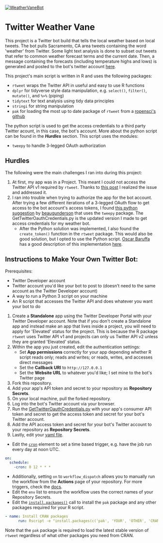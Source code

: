 [![WeatherVaneBot](https://github.com/ColinJoMurphy/TwitterWeatherVane/actions/workflows/WeatherVaneBot.yml/badge.svg)](https://github.com/ColinJoMurphy/TwitterWeatherVane/actions/workflows/WeatherVaneBot.yml)

# Twitter Weather Vane

This project is a Twitter bot build that tells the local weather based on local tweets. The bot pulls Sacramento, CA area tweets containing the word 'weather' from
Twitter. Some light text analysis is done to subset out tweets that refer to common weather forecast terms and the current date. Then, a message containing the
forecasts (including temperature highs and lows) is generated and posted to the bot's twitter account [here](https://twitter.com/tweet_vane). 

This project's main script is written in R and uses the following packages:
- `rtweet` wraps the Twitter API in useful and easy to use R functions
- `dplyr` for tidyverse style data manipulation, e.g. `select()`, `filter()`, `mutate()`, and `%>%` (piping)
- `tidytext` for text analysis using tidy data principles
- `stringi` for string manipulation
- `pak` for loading the most up to date package of `rtweet` from a [ropensci's github](https://github.com/ropensci/rtweet)
  
The python script is used to get the access credentials to a third party Twitter acount, in this case, the bot's account. More about the python script can be found in
the ***Hurdles*** section. This script uses the modules:
- `tweepy` to handle 3-legged OAuth authorization


## Hurdles
The following were the main challenges I ran into during this project:

1. At first, my app was in a Project. This meant I could not access the Twitter API v1 required by `rtweet`. Thanks to [this post](https://www.rostrum.blog/2020/09/21/londonmapbot/) I realized the issue and addressed it.
2. I ran into trouble when trying to authorize the app for the bot account. After trying a few different iterations of a 3-legged OAuth flow to get access to the bot 
account's access tokens, I found [this python suggestion](https://gist.github.com/moonmilk/035917e668872013c1bd?permalink_comment_id=1333900#gistcomment-1333900) by 
[beaugunderson](https://gist.github.com/beaugunderson) that uses the `tweepy` package. The GetTwitterOauthCredentials.py is the updated version I made to get access credentials for my weather bot. 
   - After the Python solution was implemented, I also found the `create_token()` function in the `rtweet` package. This would also be good solution, but I opted to use the Python script. [Oscar Baruffa](https://oscarbaruffa.com/) has a good description of this implementation [here](https://oscarbaruffa.com/twitterbot/).
 
## Instructions to Make Your Own Twitter Bot:
Prerequisites:
- Twitter Developer account
- Twitter account you'd like your bot to post to (doesn't need to the same account as the Twitter Developer account)
- A way to run a Python 3 script on your machine
- An R script that accesses the Twitter API and does whatever you want your bot to do

1. Create a **Standalone** app using the Twitter Developer Portal with your Twitter Developer account. Note that if you don't create a Standalone app and instead make an app that lives inside a project, you will need to apply for 'Elevated' status for the project. This is because the R package `rtweet` uses Twitter API v1 and projects can only us Twitter API v2 unless they are granted 'Elevated' status.
2. Within the app you just created, edit the authentication settings:
   - Set **App permissions** correctly for your app depending whether R script reads only; reads and writes; or reads, writes, and accesses direct messages
   - Set the **Callback URI** to `http://127.0.0.1`
   - Set the **Website URL** to whatever you'd like; I set mine to the bot's Twitter page 
3. Fork this repository.
4. Add your app's API token and secret to your repository as **Repository Secrets**.
5. On your local machine, pull the forked repository.
6. Log into the bot's Twitter account via your browser.
7. Run the [GetTwitterOauthCredentials.py](https://github.com/ColinJoMurphy/TwitterWeatherVane/blob/e7dab57e71c0dcb7a4bf34607d23b7024d7179f3/GetTwitterOauthCredentials.py) with your app's consumer API token and secret to get the access token and secret for your bot's Twitter account.
8. Add the API access token and secret for your bot's Twitter account to your repository as **Repository Secrets**. 
9. Lastly, edit your [yaml file](https://github.com/ColinJoMurphy/TwitterWeatherVane/blob/main/.github/workflows/WeatherVaneBot.yml).
  - Edit the [`cron`](https://github.com/ColinJoMurphy/TwitterWeatherVane/blob/37871609a1b129f213a1b99b6e24ca96bd0b39aa/.github/workflows/WeatherVaneBot.yml#L4-L6) element to set a time based trigger, e.g. have the job run every day at noon UTC.
  ```yaml
  on:
    schedule:
      -cron: 0 12 * * *
  ```
 
   - Additionally, setting `on` to `workflow_dispatch` allows you to manually run the workflow from the **Actions** page of your repository. For more triggers, check the [docs](https://docs.github.com/en/actions/using-workflows/triggering-a-workflow).
   - Edit the `env` list to ensure the workflow uses the correct names of your Repository Secrets.
   - Edit the [`install.packages()`](https://github.com/ColinJoMurphy/TwitterWeatherVane/blob/55d4f117ed46cb41aba948c4f68a4f50cd299e95/.github/workflows/WeatherVaneBot.yml#L27-L28) call to install the `pak` package and any other packages required for your R script. 
  ```yaml
  - name: Install CRAN packages
        run: Rscript -e "install.packages(c('pak', 'YOUR', 'OTHER', 'CRAN', 'PACKAGES', 'HERE'), repos = 'https://cloud.r-project.org/', dependecies = TRUE)"
  ```
Note that the `pak` package is required to load the latest stable version of `rtweet` regardless of what other packages you need from CRAN.


